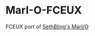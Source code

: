 # MarI-O-FCEUX
FCEUX port of [SethBling's MarI/O][1]

[1]: https://www.youtube.com/watch?v=qv6UVOQ0F44
